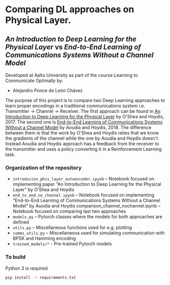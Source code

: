 # Comparing DL approaches on Physical Layer.
## *An Introduction to Deep Learning for the Physical Layer* vs *End-to-End Learning of Communications Systems Without a Channel Model*

Developed at Aalto University as part of the course Learning to Communicate Optimally by:
* Alejandro Ponce de León Chávez

The purpose of this project is to compare two Deep Learning approaches to learn proper encodings in a traditional communications system i.e. Transmitter -> Channel -> Receiver. The first approach can be found in [An Introduction to Deep Learning for the Physical Layer](https://arxiv.org/pdf/1702.00832.pdf) by O'Shea and Hoydis, 2017. The second one is [End-to-End Learning of Communications Systems Without a Channel Model](https://arxiv.org/pdf/1804.02276.pdf) by Aoudia and Hoydis, 2018. The difference between them is that the work by O'Shea and Hoydis relies that we know the gradients of the channel while the one by Aoudia and Hoydis doesn't. Instead Aoudia and Hoydis approach has a feedback from the receiver to the transmitter and uses a policy converting it in a Reinforcement Learning task.

### Organization of the repository

- `introducion_phis_layer_autoencoder.ipynb` – Notebook focused on implementing paper “An Introduction to Deep Learning for the Physical Layer”  by O’Shea and Hoydis
- `end_to_end_no_channel.ipynb` – Notebook focused on implementing “End-to-End Learning of Communications Systems Without a Channel Model” by Auodia and Hoydis
comparison_channel_nochannel.ipynb – Notebook focused on comparing last two approaches
- `models.py` – Pytorch classes where the models for both approaches are defined
- `utils.py` – Miscellaneous functions used for e.g. plotting
- `comms_utils.py` – Miscellaneous used for simulating communication with BPSK and Hamming encoding
- `trained_models/*` - Pre-trained Pytorch models

### To build

Python 3 is required

```sh
pip install -r requirements.txt
```
